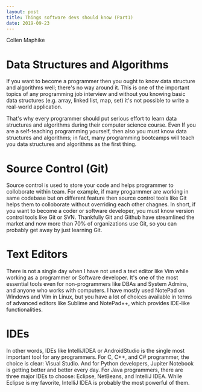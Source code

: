 ```yaml
---
layout: post
title: Things software devs should know (Part1)
date: 2019-09-23
---
```

 
Collen Maphike

# Data Structures and Algorithms

If you want to become a programmer then you ought to know data structure and algorithms well; there's no way around it.
This is one of the important topics of any programming job interview and without you knowing basic data structures (e.g. array, linked list, map, set) it's not possible to write a real-world application.

That's why every programmer should put serious effort to learn data structures and algorithms during their computer science course.
Even If you are a self-teaching programming yourself, then also you must know data structures and algorithms; in fact, many programming bootcamps will teach you data structures and algorithms as the first thing.

# Source Control (Git)

Source control is used to store your code and helps programmer to colloborate within team. For example, if many progarmmer are working in same codebase but on different feature then source control tools like Git helps them to colloborate without overriding each other chagnes. In short, if you want to become a coder or software developer, you must know version control tools like Git or SVN.
Thankfully Git and Github have streamlined the market and now more than 70% of organizations use Git, so you can probably get away by just learning Git.

# Text Editors

There is not a single day when I have not used a text editor like Vim while working as a programmer or Software developer. It's one of the most essential tools even for non-programmers like DBAs and System Admins, and anyone who works with computers.
I have mostly used NotePad on Windows and VIm in Linux, but you have a lot of choices available in terms of advanced editors like Sublime and NotePad++, which provides IDE-like functionalities.

#  IDEs

In other words, IDEs like IntelliJIDEA or AndroidStudio is the single most important tool for any programmers. For C, C++, and C# programmer, the choice is clear: Visual Studio. And for Python developers, Jupiter Notebook is getting better and better every day.
For Java programmers, there are three major IDEs to choose: Eclipse, NetBeans, and IntelliJ IDEA.
While Eclipse is my favorite, IntelliJ IDEA is probably the most powerful of them.
